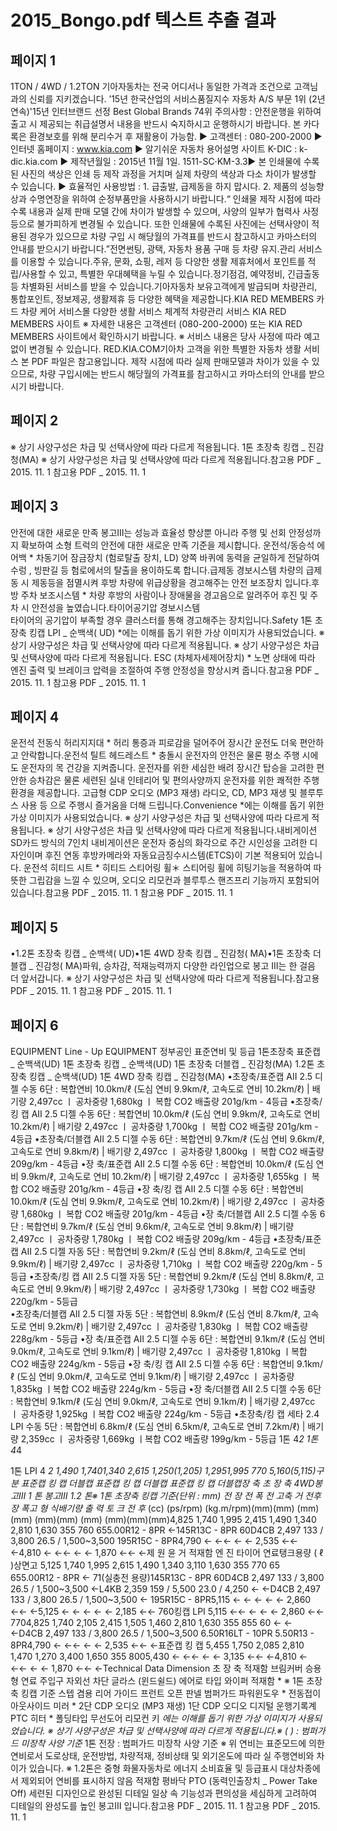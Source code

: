 # 2015_Bongo.pdf 텍스트 추출 결과

## 페이지 1

1TON / 4WD / 1.2TON
              기아자동차는 전국 어디서나 동일한 가격과 조건으로 고객님과의 신뢰를 지키겠습니다. ’15년 한국산업의 서비스품질지수
자동차 A/S 부문 1위 (2년 연속)'15년 인터브랜드 선정
Best Global Brands 74위
  주의사항 : 안전운행을 위하여 출고 시 제공되는 취급설명서 내용을 반드시 숙지하시고 운행하시기 바랍니다.
  본 카다록은 환경보호를 위해 분리수거 후 재활용이 가능함.
  ▶ 고객센터 : 080-200-2000
  ▶ 인터넷 홈페이지 : www.kia.com                  ▶ 알기쉬운 자동차 용어설명 사이트 K-DIC : k-dic.kia.com  ▶ 제작년월일 : 2015년 11월 1일.   1511-SC·KM-3.3▶ 본 인쇄물에 수록된 사진의 색상은 인쇄 등 제작 과정을 거치며 실제 차량의 색상과 다소 차이가 발생할 수 있습니다.
▶ 효율적인 사용방법 : 1. 급출발, 급제동을 하지 맙시다.  2. 제품의 성능향상과 수명연장을 위하여 순정부품만을 사용하시기 바랍니다.“  인쇄물 제작 시점에 따라 수록 내용과 실제 판매 모델 간에 차이가 발생할 수 있으며, 사양의 일부가 협력사 사정 등으로 불가피하게 변경될 수 있습니다. 
또한 인쇄물에 수록된 사진에는 선택사양이 적용된 경우가 있으므로 차량 구입 시 해당월의 가격표를 반드시 참고하시고 카마스터의 안내를 받으시기 바랍니다.”전면썬팅, 광택, 자동차 용품 구매 등 차량 유지.관리 서비스를 
이용할 수 있습니다.주유, 문화, 쇼핑, 레저 등 다양한 생활 제휴처에서 포인트를 적립/사용할 수 있고, 특별한 우대혜택을 누릴 수 있습니다.정기점검, 예약정비, 긴급출동 등 차별화된 서비스를 받을 수 있습니다.기아자동차 보유고객에게  발급되며 차량관리, 통합포인트, 정보제공, 생활제휴 등 다양한 혜택을 제공합니다.KIA RED MEMBERS 카드 차량 케어 서비스몰 다양한 생활 서비스 체계적 차량관리 서비스
KIA RED MEMBERS 사이트 ※ 자세한 내용은 고객센터 (080-200-2000) 또는 KIA RED MEMBERS 사이트에서 확인하시기 바랍니다. ※ 서비스 내용은 당사 사정에 따라 예고없이 변경될 수 있습니다. RED.KIA.COM기아차 고객을 위한 특별한 자동차 생활 서비스 
본 PDF 파일은 참고용입니다. 
제작 시점에 따라 실제 판매모델과 차이가 있을 수 
있으므로, 차량 구입시에는 반드시 해당월의 가격표를 
참고하시고 카마스터의 안내를 받으시기 바랍니다.


## 페이지 2

※ 상기 사양구성은 차급 및 선택사양에 따라 다르게 적용됩니다. 1톤 초장축 킹캡 _ 진감청(MA) ※ 상기 사양구성은 차급 및 선택사양에 따라 다르게 적용됩니다.참고용  PDF _ 2015. 11. 1 참고용  PDF _ 2015. 11. 1

## 페이지 3

안전에 대한 새로운 만족
봉고Ⅲ는 성능과 효율성 향상뿐 아니라 주행 및 선회 안정성까지 확보하여 
소형 트럭의 안전에 대한 새로운 만족 기준을 제시합니다.
운전석/동승석 에어백 *
차동기어 잠금장치 (험로탈출 장치, LD)
양쪽 바퀴에 동력을 균일하게 전달하여 수렁 , 
빙판길 등 험로에서의 탈출을 용이하도록 
합니다.급제동 경보시스템 
차량의 급제동 시 제동등을 점멸시켜 후방 
차량에 위급상황을 경고해주는 안전 
보조장치 입니다.후방 주차 보조시스템 * 
차량 후방의 사람이나 장애물을 경고음으로 알려주어 후진 및 주차 시
안전성을 높였습니다.타이어공기압 경보시스템  
타이어의 공기압이 부족할 경우 
클러스터를 통해 경고해주는 장치입니다.Safety
1톤 초장축 킹캡 LPI _ 순백색( UD)
*에는 이해를 돕기 위한 가상 이미지가 사용되었습니다.     ※ 상기  사양구성은 차급 및 선택사양에 따라 다르게 적용됩니다. ※ 상기 사양구성은 차급 및 선택사양에 따라 다르게 적용됩니다.
ESC (차체자세제어장치)  *
노면 상태에 따라 엔진 출력 및 브레이크 압력을 조절하여 
주행 안정성을 향상시켜 줍니다.참고용  PDF _ 2015. 11. 1 참고용  PDF _ 2015. 11. 1

## 페이지 4

운전석 전동식 허리지지대 * 
허리 통증과 피로감을 덜어주어 장시간 
운전도 더욱 편안하고 안락합니다.운전석 틸트 헤드레스트 *
충돌시 운전자의 안전은 물론 평소 주행 시에도 운전자의 목 건강을 지켜줍니다.
운전자를 위한 세심한 배려
장시간 탑승을 고려한 편안한 승차감은 물론 세련된 실내 인테리어 및 편의사양까지
운전자를 위한 쾌적한 주행환경을 제공합니다.
고급형 CDP 오디오  (MP3  재생)
라디오, CD, MP3 재생 및 블루투스 사용 등
으로 주행시 즐거움을 더해 드립니다.Convenience
*에는 이해를 돕기 위한 가상 이미지가 사용되었습니다.     ※ 상기  사양구성은 차급 및 선택사양에 따라 다르게 적용됩니다. ※ 상기 사양구성은 차급 및 선택사양에 따라 다르게 적용됩니다.내비게이션
SD카드 방식의 7인치 내비게이션은 운전자 중심의 화각으로 주간 시인성을 
고려한 디자인이며 후진 연동 후방카메라와 자동요금징수시스템(ETCS)이
기본 적용되어 있습니다.
운전석 히티드 시트  *
히티드 스티어링 휠＊
스티어링 휠에 히팅기능을 적용하여 
따뜻한 그립감을 느낄 수 있으며, 오디오 리모컨과 
블루투스 핸즈프리 기능까지 포함되어 있습니다.참고용  PDF _ 2015. 11. 1 참고용  PDF _ 2015. 11. 1

## 페이지 5

•1.2톤 초장축 킹캡 _ 순백색( UD)•1톤 4WD 장축 킹캡 _ 진감청( MA)•1톤 초장축 더블캡 _ 진감청( MA)파워, 승차감, 적재능력까지 
다양한 라인업으로 봉고 Ⅲ는 한 걸음 더 앞서갑니다.
 ※ 상기 사양구성은 차급 및 선택사양에 따라 다르게 적용됩니다.참고용  PDF _ 2015. 11. 1 참고용  PDF _ 2015. 11. 1

## 페이지 6

EQUIPMENT
Line - Up
EQUIPMENT
정부공인 표준연비 및 등급 1톤초장축 표준캡 _ 순백색(UD) 1톤 초장축 킹캡  _ 순백색(UD) 1톤  초장축 더블캡  _ 진감청(MA) 1.2톤 초장축 킹캡  _ 순백색(UD) 1톤 4WD 장축 킹캡  _ 진감청(MA)
•초장축/표준캡 AII 2.5 디젤 수동 6단 :  복합연비 10.0km/ℓ (도심 연비 9.9km/ℓ, 고속도로 연비 10.2km/ℓ) |  배기량 2,497cc ㅣ 공차중량 1,680kg ㅣ 복합 CO2  배출량 201g/km - 4등급
•초장축/킹    캡 AII 2.5 디젤 수동 6단 :  복합연비 10.0km/ℓ (도심 연비 9.9km/ℓ, 고속도로 연비 10.2km/ℓ)  |  배기량 2,497cc ㅣ 공차중량 1,700kg ㅣ 복합 CO2  배출량 201g/km - 4등급
•초장축/더블캡 AII 2.5 디젤 수동 6단 :  복합연비 9.7km/ℓ (도심 연비 9.6km/ℓ, 고속도로 연비 9.8km/ℓ) |  배기량 2,497cc ㅣ 공차중량 1,800kg ㅣ 복합 CO2  배출량 209g/km - 4등급 
•장    축/표준캡 AII 2.5 디젤 수동 6단 :  복합연비 10.0km/ℓ (도심 연비 9.9km/ℓ, 고속도로 연비 10.2km/ℓ) |  배기량 2,497cc ㅣ 공차중량 1,655kg ㅣ 복합 CO2  배출량 201g/km - 4등급
•장    축/킹    캡 AII 2.5 디젤 수동 6단 :  복합연비 10.0km/ℓ (도심 연비 9.9km/ℓ, 고속도로 연비 10.2km/ℓ)  |  배기량 2,497cc ㅣ 공차중량 1,680kg ㅣ 복합 CO2  배출량 201g/km - 4등급
•장    축/더블캡 AII 2.5 디젤 수동 6단 :  복합연비 9.7km/ℓ (도심 연비 9.6km/ℓ, 고속도로 연비 9.8km/ℓ) |  배기량 2,497cc ㅣ 공차중량 1,780kg ㅣ 복합 CO2  배출량 209g/km - 4등급 
•초장축/표준캡 AII 2.5 디젤 자동 5단 :  복합연비 9.2km/ℓ (도심 연비 8.8km/ℓ, 고속도로 연비 9.9km/ℓ) |  배기량 2,497cc ㅣ 공차중량 1,710kg ㅣ 복합 CO2  배출량 220g/km - 5등급 
•초장축/킹    캡 AII 2.5 디젤 자동 5단 :  복합연비 9.2km/ℓ (도심 연비 8.8km/ℓ, 고속도로 연비 9.9km/ℓ) |  배기량 2,497cc ㅣ 공차중량 1,730kg ㅣ 복합 CO2  배출량 220g/km - 5등급   
•초장축/더블캡 AII 2.5 디젤 자동 5단 :  복합연비 8.9km/ℓ (도심 연비 8.7km/ℓ, 고속도로 연비 9.2km/ℓ) |  배기량 2,497cc ㅣ 공차중량 1,830kg ㅣ 복합 CO2  배출량 228g/km - 5등급 •장    축/표준캡 AII 2.5 디젤 수동 6단 :  복합연비 9.1km/ℓ (도심 연비 9.0km/ℓ, 고속도로 연비 9.1km/ℓ) |  배기량 2,497cc ㅣ 공차중량 1,810kg ㅣ복합 CO2 배출량 224g/km - 5등급 
•장    축/킹    캡 AII 2.5 디젤 수동 6단 :  복합연비 9.1km/ℓ (도심 연비 9.0km/ℓ, 고속도로 연비 9.1km/ℓ) |  배기량 2,497cc ㅣ 공차중량 1,835kg ㅣ복합 CO2 배출량 224g/km - 5등급
•장    축/더블캡 AII 2.5 디젤 수동 6단 :  복합연비 9.1km/ℓ (도심 연비 9.0km/ℓ, 고속도로 연비 9.1km/ℓ) |  배기량 2,497cc ㅣ 공차중량 1,925kg ㅣ복합 CO2 배출량 224g/km - 5등급 
•초장축/킹    캡 세타 2.4 LPI 수동 5단 :  복합연비 6.8km/ℓ (도심 연비 6.5km/ℓ, 고속도로 연비 7.2km/ℓ) |  배기량 2,359cc ㅣ 공차중량 1,669kg ㅣ복합 CO2 배출량 199g/km - 5등급 1톤 4*2 1톤 4*4 
  
1톤 LPI 4 *2
1,490
1,7401,340
2,615 1,250(1,205) 1,2951,995
770
5,160(5,115)구   분
표준캡 킹 캡 더블캡 표준캡 킹 캡 더블캡 표준캡 킹 캡 더블캡장   축 초 장 축 4WD봉고Ⅲ 1 톤 봉고Ⅲ 1.2 톤※ 1톤 초장축 킹캡 기준(단위 : mm)
전   장
전   폭
전   고축   거
전후
장
폭고
형   식배기량
출 력
토 크
전
후*
(cc)
(ps/rpm)
(kg.m/rpm)(mm)(mm)
(mm)(mm)
(mm)(mm)
(mm)
(mm)(mm)(mm)4,825
1,740
1,995
2,415
1,490
1,340
2,810
1,630
355
760
655.00R12 - 8PR
←145R13C - 8PR
60D4CB
2,497
133 / 3,800
26.5 / 1,500~3,500
195R15C - 8PR4,790
←
←←
←
←
2,535
←←
←4,810
←
←←
←
←
1,870
←←
←제 원
윤 거
적재함
엔  진
타이어
       연료탱크용량                  ( ℓ    )상면고 5,125
1,740
1,995
2,615
1,490
1,340
3,110
1,630
355
770
65 655.00R12 - 8PR
← 71(실충전 용량)145R13C - 8PR
60D4CB
2,497
133 / 3,800
26.5 / 1,500~3,500
←L4KB
2,359
159 / 5,500
23.0 / 4,250
←
←D4CB
2,497
133 / 3,800
26.5 / 1,500~3,500
←
195R15C - 8PR5,115
←
← ←
←
←
2,860
←←
←5,125
←
← ←
←
←
2,185
←←
760킹캡 LPI
5,115
←← ←
←
←
2,860
←←
7704,825
1,740
2,105
2,415
1,505
1,460
2,810
1,630
355
855
60 ← ← ←D4CB
2,497
133 / 3,800
26.5 / 1,500~3,500
6.50R16LT - 10PR
5.50R13 - 8PR4,790
←
←←
←
←
2,535
←←
←표준캡 킹 캡
5,455
1,750
2,085
2,810
1,470
1,270
3,400
1,650
355
8005,430
←
←←
←
←
3,135
←←
←4,810
←
←←
←
←
1,870
←←
←Technical Data Dimension
초 장 축
적재함 브림커버
승용형 연료 주입구 자외선 차단 글라스 (윈드쉴드) 에어로 타입 와이퍼 
적재함 *    ※ 1톤 초장축 킹캡 기준 스텝 겸용 리어 가이드 프런트 오픈 판넬
범퍼가드 파워윈도우 * 전동접이 아웃사이드 미러 *
2단 CDP 오디오 (MP3  재생) 1단 CDP 오디오 디지털 운행기록계 PTC 히터 * 폴딩타입 무선도어 리모컨 키
*에는 이해를 돕기 위한 가상 이미지가 사용되었습니다.     ※ 상기  사양구성은 차급 및 선택사양에 따라 다르게 적용됩니다.※ (   ) : 범퍼가드 미장착 사양 기준* 1톤 전장 : 범퍼가드 미장착 사양 기준
※ 위 연비는 표준모드에 의한 연비로서 도로상태, 운전방법, 차량적재, 정비상태 및 외기온도에 따라 실 주행연비와 차이가 있습니다.  ※ 1.2톤은 중형 화물자동차로 에너지 소비효율 및 등급표시 대상차종에서 제외되어 연비를 표시하지 않음
 적재함 평바닥 PTO (동력인출장치 _ Power Take Off)
세련된 디자인으로 완성된 디테일
일상 속 기능성과 편의성을 세심하게 고려하여 디테일의 완성도를 높인 봉고Ⅲ 입니다.참고용  PDF _ 2015. 11. 1 참고용  PDF _ 2015. 11. 1

